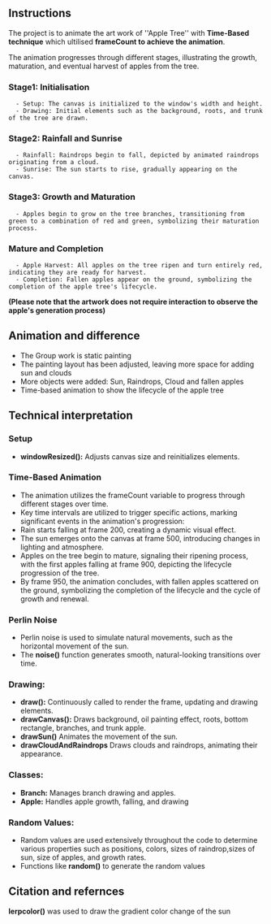 ## Instructions

The project is to animate the art work of ''Apple Tree'' with **Time-Based technique** which ultilised **frameCount to achieve the animation**. 

The animation progresses through different stages, illustrating the growth, maturation, and eventual harvest of apples from the tree.


   ### Stage1:  Initialisation
      - Setup: The canvas is initialized to the window's width and height.
      - Drawing: Initial elements such as the background, roots, and trunk of the tree are drawn.

   ### Stage2: Rainfall and Sunrise
      - Rainfall: Raindrops begin to fall, depicted by animated raindrops originating from a cloud.
      - Sunrise: The sun starts to rise, gradually appearing on the canvas.      

   ### Stage3: Growth and Maturation
      - Apples begin to grow on the tree branches, transitioning from green to a combination of red and green, symbolizing their maturation process.

   ### Mature and Completion 
      - Apple Harvest: All apples on the tree ripen and turn entirely red, indicating they are ready for harvest.
      - Completion: Fallen apples appear on the ground, symbolizing the completion of the apple tree's lifecycle.

**(Please note that the artwork does not require interaction to observe the apple's generation process)**

## Animation and difference
- The Group work is static painting 
- The painting layout has been adjusted, leaving more space for adding sun and clouds 
- More objects were added: Sun, Raindrops, Cloud and fallen apples 
- Time-based animation to show the lifecycle of the apple tree 



## Technical interpretation

### Setup
- **windowResized():** Adjusts canvas size and reinitializes elements.

### Time-Based Animation
- The animation utilizes the frameCount variable to progress through different stages over time.
- Key time intervals are utilized to trigger specific actions, marking significant events in the animation's progression:
- Rain starts falling at frame 200, creating a dynamic visual effect.
- The sun emerges onto the canvas at frame 500, introducing changes in lighting and atmosphere.
- Apples on the tree begin to mature, signaling their ripening process, with the first apples falling at frame 900, depicting the lifecycle progression of the tree.
- By frame 950, the animation concludes, with fallen apples scattered on the ground, symbolizing the completion of the lifecycle and the cycle of growth and renewal.

### Perlin Noise
- Perlin noise is used to simulate natural movements, such as the horizontal movement of the sun.
- The **noise()** function generates smooth, natural-looking transitions over time.


### Drawing:
- **draw():** Continuously called to render the frame, updating and drawing elements.
- **drawCanvas():** Draws background, oil painting effect, roots, bottom rectangle, branches, and trunk apple.
- **drawSun()** Animates the movement of the sun.
- **drawCloudAndRaindrops** Draws clouds and raindrops, animating their appearance.


### Classes:
- **Branch:** Manages branch drawing and apples.
- **Apple:** Handles apple growth, falling, and drawing


### Random Values:

- Random values are used extensively throughout the code to determine various properties such as positions, colors, sizes of raindrop,sizes of sun, size of apples, and growth rates.
- Functions like **random()** to generate the random values


## Citation and refernces 
**lerpcolor()** was used to draw the gradient color change of the sun
